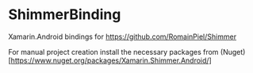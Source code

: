 # ShimmerBinding
Xamarin.Android bindings for https://github.com/RomainPiel/Shimmer

For manual project creation install the necessary packages from (Nuget)[https://www.nuget.org/packages/Xamarin.Shimmer.Android/]

